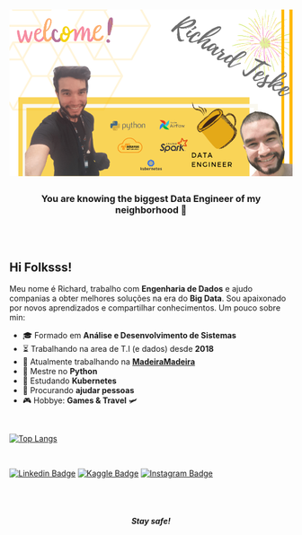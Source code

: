 # ![banner](https://github.com/Richard-Teske/Richard-Teske/blob/main/main_banner.png)

<h3 align='center'>
You are knowing the biggest Data Engineer of my neighborhood 🤣
</h3>

<br>
<br>


## Hi Folksss!

Meu nome é Richard, trabalho com **Engenharia de Dados** e ajudo companias a obter melhores soluções na era do **Big Data**. Sou apaixonado por novos aprendizados e compartilhar conhecimentos. Um pouco sobre min:


- 🎓 Formado em **Análise e Desenvolvimento de Sistemas**
- ⏳ Trabalhando na area de T.I (e dados) desde **2018**
- 💼 Atualmente trabalhando na [**MadeiraMadeira**](https://www.madeiramadeira.com.br/)
- 🥋 Mestre no **Python**
- 📙 Estudando **Kubernetes**
- 🔎 Procurando **ajudar pessoas**
- 🎮 Hobbye: **Games & Travel** 🛩

<br>

[![Top Langs](https://github-readme-stats.vercel.app/api/top-langs/?username=Richard-Teske&layout=compact)](https://github.com/Richard-Teske)

<br>

[![Linkedin Badge](https://img.shields.io/badge/-LinkedIn-blue?style=flat-square&logo=Linkedin&logoColor=white&link=https://www.linkedin.com/in/richard-teske-25b88214b/)](https://www.linkedin.com/in/richard-teske-25b88214b/)
[![Kaggle Badge](https://img.shields.io/badge/-Kaggle-white?style=flat-square&logo=Kaggle&logoColor=#44c1f4&link=https://www.kaggle.com/richardaraujodba)](https://www.kaggle.com/richardaraujodba)
[![Instagram Badge](https://img.shields.io/badge/-Instagram-white?style=flat-square&logo=Instagram&logoColor=#ed4b61&link=https://www.instagram.com/living.mylifee/)](https://www.instagram.com/living.mylifee/)

<br>
<br>
 
<h4 align='center'><i>Stay safe!</i></h4>
